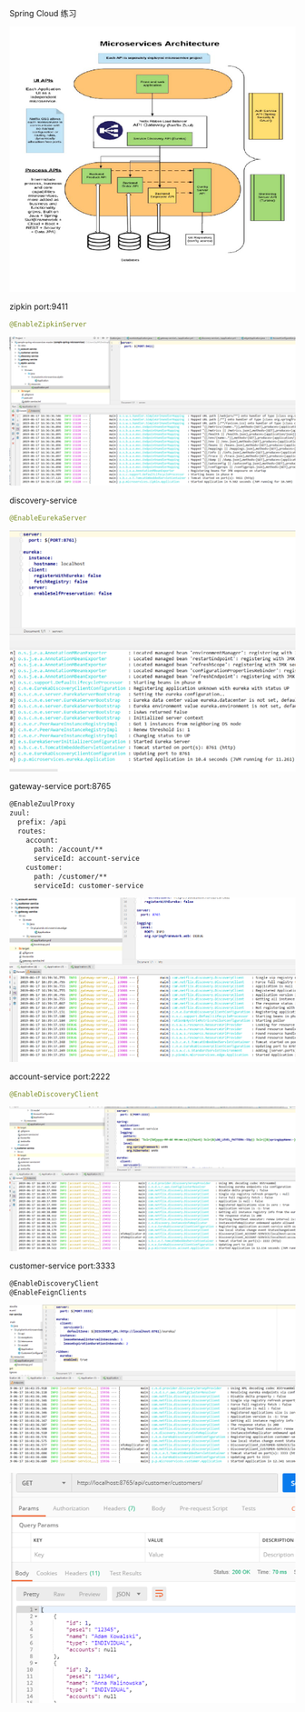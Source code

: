 Spring Cloud 练习



![1560428822867](account-service/src/img/1560428822867.png)





zipkin port:9411

```java
@EnableZipkinServer
```

![1560760625151](account-service/src/img/1560760625151.png)



discovery-service

```java
@EnableEurekaServer
```

![1560760752487](account-service/src/img/1560760752487.png)

gateway-service port:8765

```
@EnableZuulProxy
zuul:
  prefix: /api
  routes:
    account: 
      path: /account/**
      serviceId: account-service
    customer: 
      path: /customer/**
      serviceId: customer-service 
```

![1560760797848](account-service/src/img/1560760797848.png)

account-service port:2222

```java
@EnableDiscoveryClient
```

![1560760852549](account-service/src/img/1560760852549.png)

customer-service port:3333

```
@EnableDiscoveryClient
@EnableFeignClients
```

![1560761088109](account-service/src/img/1560761088109.png)

![1560761057136](account-service/src/img/1560761057136.png)

